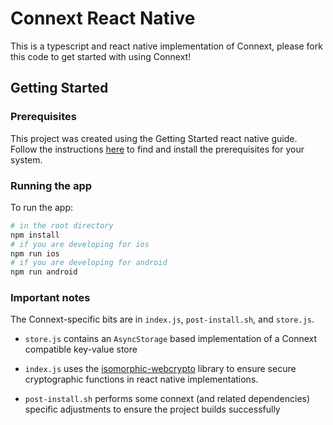 # Connext React Native

This is a typescript and react native implementation of Connext, please fork this code to get started with using Connext!

## Getting Started

### Prerequisites

This project was created using the Getting Started react native guide. Follow the instructions [here](http://facebook.github.io/react-native/docs/getting-started) to find and install the prerequisites for your system.

### Running the app

To run the app:

```bash
# in the root directory
npm install
# if you are developing for ios
npm run ios
# if you are developing for android
npm run android
```

### Important notes

The Connext-specific bits are in `index.js`, `post-install.sh`, and `store.js`.

- `store.js` contains an `AsyncStorage` based implementation of a Connext compatible key-value store

- `index.js` uses the [isomorphic-webcrypto](https://github.com/kevlened/isomorphic-webcrypto) library to ensure secure cryptographic functions in react native implementations.

- `post-install.sh` performs some connext (and related dependencies) specific adjustments to ensure the project builds successfully
